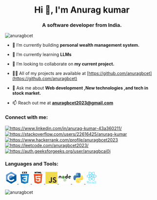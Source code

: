 <h1 align="center">Hi 👋, I'm Anurag kumar</h1>

<h3 align="center">A software developer from India.</h3>

<p align="left"> <img src="https://komarev.com/ghpvc/?username=anuragbcet&label=Profile%20views&color=0e75b6&style=flat" alt="anuragbcet" /> </p>

- 🔭 I’m currently building **personal wealth management system.**

- 🌱 I’m currently learning **LLMs**

- 👯 I’m looking to collaborate on **my current project.**

- 👨‍💻 All of my projects are available at [https://github.com/anuragbcet](https://github.com/anuragbcet)

- 💬 Ask me about **Web development ,New technologies ,and tech in stock market.**

- 📫 Reach out me at **anuragbcet2023@gmail.com**

  

<h3 align="left">Connect with me:</h3>
<p align="left">
<a href="https://www.linkedin.com/in/anurag-kumar-43a360211/" target="blank"><img align="center" src="https://raw.githubusercontent.com/rahuldkjain/github-profile-readme-generator/master/src/images/icons/Social/linked-in-alt.svg" alt="https://www.linkedin.com/in/anurag-kumar-43a360211/" height="30" width="40" /></a>
<a href="https://stackoverflow.com/users/22616425/anurag-kumar" target="blank"><img align="center" src="https://raw.githubusercontent.com/rahuldkjain/github-profile-readme-generator/master/src/images/icons/Social/stack-overflow.svg" alt="https://stackoverflow.com/users/22616425/anurag-kumar" height="30" width="40" /></a>
<a href="www.hackerrank.com/profile/anuragbcet2023" target="blank"><img align="center" src="https://raw.githubusercontent.com/rahuldkjain/github-profile-readme-generator/master/src/images/icons/Social/hackerrank.svg" alt="https://www.hackerrank.com/profile/anuragbcet2023" height="30" width="40" /></a>
<a href="https://leetcode.com/anuragbcet2023/" target="blank"><img align="center" src="https://raw.githubusercontent.com/rahuldkjain/github-profile-readme-generator/master/src/images/icons/Social/leet-code.svg" alt="https://leetcode.com/anuragbcet2023/" height="30" width="40" /></a>
<a href="https://auth.geeksforgeeks.org/user/anuragbcai0j" target="blank"><img align="center" src="https://raw.githubusercontent.com/rahuldkjain/github-profile-readme-generator/master/src/images/icons/Social/geeks-for-geeks.svg" alt="https://auth.geeksforgeeks.org/user/anuragbcai0j" height="30" width="40" /></a>
</p>

<h3 align="left">Languages and Tools:</h3>
<p align="left"> <a href="https://www.cprogramming.com/" target="_blank" rel="noreferrer"> <img src="https://raw.githubusercontent.com/devicons/devicon/master/icons/c/c-original.svg" alt="c" width="40" height="40"/> </a> <a href="https://www.w3schools.com/css/" target="_blank" rel="noreferrer"> <img src="https://raw.githubusercontent.com/devicons/devicon/master/icons/css3/css3-original-wordmark.svg" alt="css3" width="40" height="40"/> </a> <a href="https://www.w3.org/html/" target="_blank" rel="noreferrer"> <img src="https://raw.githubusercontent.com/devicons/devicon/master/icons/html5/html5-original-wordmark.svg" alt="html5" width="40" height="40"/> </a> <a href="https://developer.mozilla.org/en-US/docs/Web/JavaScript" target="_blank" rel="noreferrer"> <img src="https://raw.githubusercontent.com/devicons/devicon/master/icons/javascript/javascript-original.svg" alt="javascript" width="40" height="40"/> </a> <a href="https://nodejs.org" target="_blank" rel="noreferrer"> <img src="https://raw.githubusercontent.com/devicons/devicon/master/icons/nodejs/nodejs-original-wordmark.svg" alt="nodejs" width="40" height="40"/> </a> <a href="https://www.python.org" target="_blank" rel="noreferrer"> <img src="https://raw.githubusercontent.com/devicons/devicon/master/icons/python/python-original.svg" alt="python" width="40" height="40"/> </a> <a href="https://reactjs.org/" target="_blank" rel="noreferrer"> <img src="https://raw.githubusercontent.com/devicons/devicon/master/icons/react/react-original-wordmark.svg" alt="react" width="40" height="40"/> </a> </p>

<p><img align="center" src="https://github-readme-stats.vercel.app/api/top-langs?username=anuragbcet&show_icons=true&locale=en&layout=compact" alt="anuragbcet" /></p>
